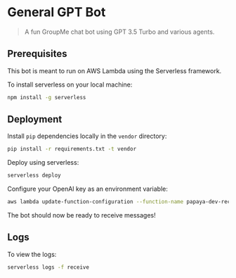 # General GPT Bot

> A fun GroupMe chat bot using GPT 3.5 Turbo and various agents.

## Prerequisites
This bot is meant to run on AWS Lambda using the Serverless framework.

To install serverless on your local machine:
```sh
npm install -g serverless
```

## Deployment
Install `pip` dependencies locally in the `vendor` directory:
```sh
pip install -r requirements.txt -t vendor
```

Deploy using serverless:
```sh
serverless deploy
```

Configure your OpenAI key as an environment variable:
```sh
aws lambda update-function-configuration --function-name papaya-dev-receive --environment "Variables={OPENAI_API_KEY=abcdef1234567890}"
```

The bot should now be ready to receive messages!

## Logs
To view the logs:
```sh
serverless logs -f receive
```
